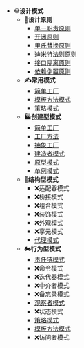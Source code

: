 - **♾设计模式**
   - **🎨设计原则**
	   - [单一职责原则](/md/design-pattern/6大设计原则/单一职责原则.md)
	   - [开闭原则](/md/design-pattern/6大设计原则/开闭原则.md)
	   - [里氏替换原则](/md/design-pattern/6大设计原则/里氏替换原则.md)
	   - [迪米特法则原则](/md/design-pattern/6大设计原则/迪米特法则原则.md)
	   - [接口隔离原则](/md/design-pattern/6大设计原则/接口隔离原则.md)
	   - [依赖倒置原则](/md/design-pattern/6大设计原则/依赖倒置原则.md)
   - **✍常用模式**
	   - [简单工厂](/md/design-pattern/简单工厂.md)
	   - [模板方法模式](/md/design-pattern/模板方法模式.md)
	   - [策略模式](/md/design-pattern/策略模式.md)
   - **🏭创建型模式**
	  - [简单工厂](/md/design-pattern/简单工厂.md)
	  - [工厂方法](/md/design-pattern/工厂方法.md)
	  - [抽象工厂](/md/design-pattern/抽象工厂.md)
	  - [建造者模式](/md/design-pattern/建造者模式.md)
	  - [原型模式](/md/design-pattern/原型模式.md)
	  - [单例模式](/md/design-pattern/单例模式.md)
   - **🧩结构型模式**
	   - ❌适配器模式
	   - ❌桥接模式
	   - ❌组合模式
	   - ❌装饰模式
	   - ❌外观模式
	   - ❌享元模式
	   - [代理模式](/md/design-pattern/代理模式.md)
   - **🏍行为型模式**
	   - [责任链模式](/md/design-pattern/责任链模式.md)
	   - ❌命令模式
	   - ❌迭代器模式
	   - ❌中介者模式
	   - ❌备忘录模式
	   - [观察者模式](/md/design-pattern/观察者模式.md)
	   - ❌状态模式
	   - [策略模式](/md/design-pattern/策略模式.md)
	   - [模板方法模式](/md/design-pattern/模板方法模式.md)
	   - ❌访问者模式